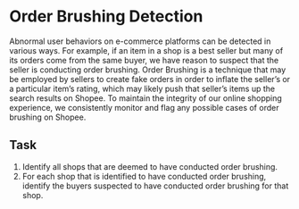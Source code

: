 # Order Brushing Detection

Abnormal user behaviors on e-commerce platforms can be detected in various ways. For example, if an item in a shop is a best seller but many of its orders come from the same buyer, we have reason to suspect that the seller is conducting order brushing. Order Brushing is a technique that may be employed by sellers to create fake orders in order to inflate the seller’s or a particular item’s rating, which may likely push that seller’s items up the search results on Shopee. To maintain the integrity of our online shopping experience, we consistently monitor and flag any possible cases of order brushing on Shopee.

## Task

1. Identify all shops that are deemed to have conducted order brushing.
2. For each shop that is identified to have conducted order brushing, identify the buyers suspected to have conducted order brushing for that shop.
